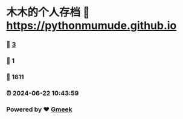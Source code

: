 # 木木的个人存档 :link: https://pythonmumude.github.io 
### :page_facing_up: [3](https://pythonmumude.github.io/tag.html) 
### :speech_balloon: 1 
### :hibiscus: 1611 
### :alarm_clock: 2024-06-22 10:43:59 
### Powered by :heart: [Gmeek](https://github.com/Meekdai/Gmeek)

